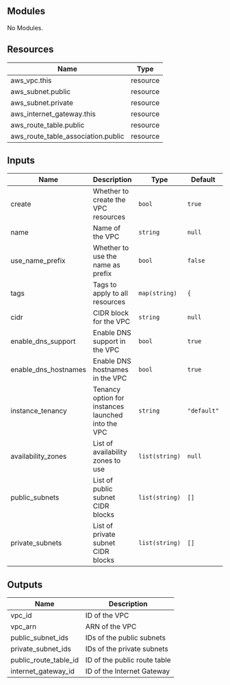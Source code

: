 ## Modules

No Modules.

## Resources

| Name | Type |
|------|------|
| aws_vpc.this | resource |
| aws_subnet.public | resource |
| aws_subnet.private | resource |
| aws_internet_gateway.this | resource |
| aws_route_table.public | resource |
| aws_route_table_association.public | resource |

## Inputs

| Name | Description | Type | Default | Required |
|------|-------------|------|---------|:--------:|
| create | Whether to create the VPC resources | `bool` | `true` | no |
| name | Name of the VPC | `string` | `null` | yes |
| use_name_prefix | Whether to use the name as prefix | `bool` | `false` | no |
| tags | Tags to apply to all resources | `map(string)` | `{` | no |
| cidr | CIDR block for the VPC | `string` | `null` | yes |
| enable_dns_support | Enable DNS support in the VPC | `bool` | `true` | no |
| enable_dns_hostnames | Enable DNS hostnames in the VPC | `bool` | `true` | no |
| instance_tenancy | Tenancy option for instances launched into the VPC | `string` | `"default"` | no |
| availability_zones | List of availability zones to use | `list(string)` | `null` | yes |
| public_subnets | List of public subnet CIDR blocks | `list(string)` | `[]` | no |
| private_subnets | List of private subnet CIDR blocks | `list(string)` | `[]` | no |

## Outputs

| Name | Description |
|------|-------------|
| vpc_id | ID of the VPC |
| vpc_arn | ARN of the VPC |
| public_subnet_ids | IDs of the public subnets |
| private_subnet_ids | IDs of the private subnets |
| public_route_table_id | ID of the public route table |
| internet_gateway_id | ID of the Internet Gateway |